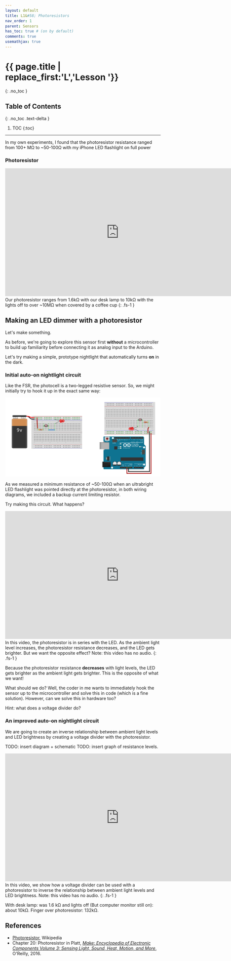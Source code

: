 ```yaml
---
layout: default
title: L1&#58; Photoresistors
nav_order: 1
parent: Sensors
has_toc: true # (on by default)
comments: true
usemathjax: true
---
```

# {{ page.title | replace_first:'L','Lesson '}}
{: .no_toc }

## Table of Contents
{: .no_toc .text-delta }

1. TOC
{:toc}
---

In my own experiments, I found that the photoresistor resistance ranged from 100+ MΩ to ~50-100Ω with my iPhone LED flashlight on full power 

### Photoresistor 

<iframe width="736" height="414" src="https://www.youtube.com/embed/imbN0PtUQg0" frameborder="0" allow="accelerometer; autoplay; encrypted-media; gyroscope; picture-in-picture" allowfullscreen></iframe>
Our photoresistor ranges from 1.6kΩ with our desk lamp to 10kΩ with the lights off to over ~10MΩ when covered by a coffee cup
{: .fs-1 }

## Making an LED dimmer with a photoresistor

Let's make something.

As before, we're going to explore this sensor first **without** a microcontroller to build up familiarity before connecting it as analog input to the Arduino. 

Let's try making a simple, prototype nightlight that automatically turns **on** in the dark. 

### Initial auto-on nightlight circuit

Like the FSR, the photocell is a two-legged resistive sensor. So, we might initially try to hook it up in the exact same way:

![Two wiring diagrams of a photocell connected to an LED: one with 9V battery; other powered by Arduino 5V pin](assets/images/Photoresistor_WiringDiagram_NoArduino_Fritzing.png)

As we measured a minimum resistance of ~50-100Ω when an ultrabright LED flashlight was pointed directly at the photoresistor, in both wiring diagrams, we included a backup current limiting resistor.

Try making this circuit. What happens?

<iframe width="736" height="414" src="https://www.youtube.com/embed/tNOG2tYaBQU" frameborder="0" allow="accelerometer; autoplay; encrypted-media; gyroscope; picture-in-picture" allowfullscreen></iframe>
In this video, the photoresistor is in series with the LED. As the ambient light level increases, the photoresistor resistance decreases, and the LED gets brighter. But we want the opposite effect? Note: this video has no audio.
{: .fs-1 }

Because the photoresistor resistance **decreases** with light levels, the LED gets brighter as the ambient light gets brighter. This is the opposite of what we want!

What should we do? Well, the coder in me wants to immediately hook the sensor up to the microcontroller and solve this in code (which is a fine solution). However, can we solve this in hardware too?

Hint: what does a voltage divider do?

### An improved auto-on nightlight circuit

We are going to create an inverse relationship between ambient light levels and LED brightness by creating a voltage divider with the photoresistor.

TODO: insert diagram + schematic
TODO: insert graph of resistance levels.


<iframe width="736" height="414" src="https://www.youtube.com/embed/ZYVQLw-7HU0" frameborder="0" allow="accelerometer; autoplay; encrypted-media; gyroscope; picture-in-picture" allowfullscreen></iframe>
In this video, we show how a voltage divider can be used with a photoresistor to inverse the relationship between ambient light levels and LED brightness. Note: this video has no audio.
{: .fs-1 }

<!-- my own experiments voltage drop over LED and measured current through LED in dark | light
1.72V (0.10mA) | 0.80V (0mA) with 10kOhm (and turns off in light but LED dim)
1.78V (0.48mA) | 1.41V (0mA) with 4.7kOhm (and turns off in light but LED dim)
1.82V (1.23mA) | 1.78 (0.5mA) with 2.2k resistor (but still on in light)
1.89V (2.9mA) | 1.85V (2.13) with 1K resistor.
2.09V | 2.07V with 220 resistor -->

With desk lamp: was 1.6 kΩ and lights off (But computer monitor still on): about 10kΩ. Finger over photoresistor: 132kΩ.




## References
- [Photoresistor](https://en.wikipedia.org/wiki/Photoresistor), Wikipedia
- Chapter 20: Photoresistor in Platt, [*Make: Encyclopedia of Electronic Components Volume 3: Sensing Light, Sound, Heat, Motion, and More*](https://learning.oreilly.com/library/view/encyclopedia-of-electronic/9781449334307), O'Reilly, 2016.